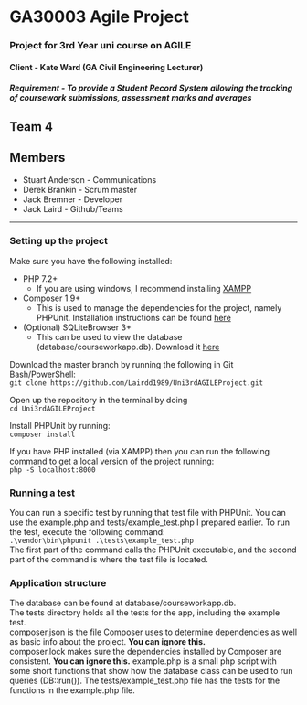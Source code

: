 # GA30003 Agile Project
### Project for 3rd Year uni course on AGILE
#### Client - Kate Ward (GA Civil Engineering Lecturer)
##### Requirement - To provide a Student Record System allowing the tracking of coursework submissions, assessment marks and averages

## Team 4
## Members
* Stuart Anderson - Communications
* Derek Brankin - Scrum master
* Jack Bremner - Developer
* Jack Laird - Github/Teams

---

### Setting up the project
Make sure you have the following installed:

- PHP 7.2+
    - If you are using windows, I recommend installing [XAMPP](https://www.apachefriends.org/download.html)
- Composer 1.9+
    - This is used to manage the dependencies for the project, namely PHPUnit. Installation instructions can be found [here](https://getcomposer.org/download/)
- (Optional) SQLiteBrowser 3+
    - This can be used to view the database (database/courseworkapp.db). Download it [here](https://sqlitebrowser.org/dl/)

Download the master branch by running the following in Git Bash/PowerShell:  
 `git clone https://github.com/Lairdd1989/Uni3rdAGILEProject.git`

Open up the repository in the terminal by doing  
`cd Uni3rdAGILEProject`

Install PHPUnit by running:  
  `composer install`

If you have PHP installed (via XAMPP) then you can run the following command to get a local version of the project running:  
  `php -S localhost:8000`

### Running a test
You can run a specific test by running that test file with PHPUnit. You can use the example.php and tests/example_test.php 
I prepared earlier. To run the test, execute the following command:  
`.\vendor\bin\phpunit .\tests\example_test.php`  
The first part of the command calls the PHPUnit executable, and the second part of the command is where the test file is located.

### Application structure
The database can be found at database/courseworkapp.db.  
The tests directory holds all the tests for the app, including the example test.  
composer.json is the file Composer uses to determine dependencies as well as basic info about the project. **You can ignore this.**  
composer.lock makes sure the dependencies installed by Composer are consistent. **You can ignore this.**
example.php is a small php script with some short functions that show how the database class can be used to run queries (DB::run()).
The tests/example_test.php file has the tests for the functions in the example.php file.
